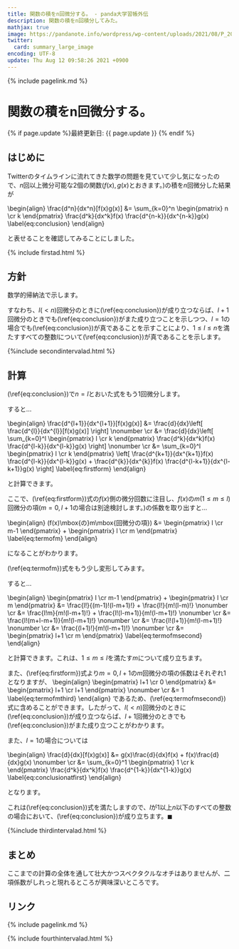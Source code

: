 ```yaml
---
title: 関数の積をn回微分する。 - panda大学習帳外伝
description: 関数の積をn回積分してみた。
mathjax: true
image: https://pandanote.info/wordpress/wp-content/uploads/2021/08/P_20210626_110708_a-scaled.jpg
twitter: 
  card: summary_large_image
encoding: UTF-8
update: Thu Aug 12 09:58:26 2021 +0900
---
```

{% include pagelink.md %}
# 関数の積をn回微分する。
{% if page.update %}最終更新日: {{ page.update }} {% endif %}
## はじめに
Twitterのタイムラインに流れてきた数学の問題を見ていて少し気になったので、$n$回以上微分可能な2個の関数($f(x), g(x)$とおきます。)の積を$n$回微分した結果が

\begin{align}
\frac{d^n}{dx^n}[f(x)g(x)] &= \sum_{k=0}^n
\begin{pmatrix}
n \cr
k
\end{pmatrix}
\frac{d^k}{dx^k}f(x) \frac{d^{n-k}}{dx^{n-k}}g(x) \label{eq:conclusion}
\end{align}

と表せることを確認してみることにしました。

{% include firstad.html %}

## 方針
数学的帰納法で示します。

すなわち、$l (\lt n)$回微分のときに(\ref{eq:conclusion})が成り立つならば、$l+1$回微分のときでも(\ref{eq:conclusion})がまた成り立つことを示しつつ、$l=1$の場合でも(\ref{eq:conclusion})が真であることを示すことにより、$1 \le l \le n$を満たすすべての整数$l$について(\ref{eq:conclusion})が真であることを示します。

{%include secondintervalad.html %}

## 計算
(\ref{eq:conclusion})で$n=l$とおいた式をもう1回微分します。

すると…

\begin{align}
  \frac{d^{l+1}}{dx^{l+1}}[f(x)g(x)] &= \frac{d}{dx}\left[ \frac{d^{l}}{dx^{l}}[f(x)g(x)] \right] \nonumber \cr
  &= \frac{d}{dx}\left[ \sum_{k=0}^l
\begin{pmatrix}
l \cr
k
\end{pmatrix}
\frac{d^k}{dx^k}f(x) \frac{d^{l-k}}{dx^{l-k}}g(x) \right] \nonumber \cr
  &= \sum_{k=0}^l
\begin{pmatrix}
l \cr
k
\end{pmatrix}
\left[ \frac{d^{k+1}}{dx^{k+1}}f(x) \frac{d^{l-k}}{dx^{l-k}}g(x) + \frac{d^{k}}{dx^{k}}f(x) \frac{d^{l-k+1}}{dx^{l-k+1}}g(x) \right] \label{eq:firstform}
\end{align}

と計算できます。

ここで、(\ref{eq:firstform})式の$f(x)$側の微分回数に注目し、$f(x)$の$m (1 \le m \le l)$回微分の項($m = 0,l+1$の場合は別途検討します。)の係数を取り出すと…

\begin{align}
  (f(x)\mbox{の}m\mbox{回微分の項}) &= \begin{pmatrix}
l \cr
m-1
\end{pmatrix} + \begin{pmatrix}
l \cr
m
\end{pmatrix} \label{eq:termofm}
\end{align}

になることがわかります。

(\ref{eq:termofm})式をもう少し変形してみます。

すると…

\begin{align}
  \begin{pmatrix}
l \cr
m-1
\end{pmatrix} + \begin{pmatrix}
l \cr
m
  \end{pmatrix} &= \frac{l!}{(m-1)!(l-m+1)!} + \frac{l!}{m!(l-m)!} \nonumber \cr
  &= \frac{l!m}{m!(l-m+1)!} + \frac{l!(l-m+1)}{m!(l-m+1)!} \nonumber \cr
  &= \frac{l!(m+l-m+1)}{m!(l-m+1)!} \nonumber \cr
  &= \frac{l!(l+1)}{m!(l-m+1)!} \nonumber \cr
  &= \frac{(l+1)!}{m!(l-m+1)!} \nonumber \cr
  &= \begin{pmatrix}
l+1 \cr
m
\end{pmatrix} \label{eq:termofmsecond}
\end{align}

と計算できます。これは、$1 \le m \le l$を満たす$m$について成り立ちます。

また、(\ref{eq:firstform})式より$m=0,l+1$の$m$回微分の項の係数はそれぞれ1となりますが、
\begin{align}
  \begin{pmatrix}
l+1 \cr
0
  \end{pmatrix} &= \begin{pmatrix}
l+1 \cr
l+1
  \end{pmatrix} \nonumber \cr
  &= 1 \label{eq:termofmthird}
\end{align}
であるため、(\ref{eq:termofmsecond})式に含めることができます。したがって、$l (< n)$回微分のときに(\ref{eq:conclusion})が成り立つならば、$l+1$回微分のときでも(\ref{eq:conclusion})がまた成り立つことがわかります。

また、$l=1$の場合については

\begin{align}
  \frac{d}{dx}[f(x)g(x)] &= g(x)\frac{d}{dx}f(x) + f(x)\frac{d}{dx}g(x) \nonumber \cr
  &= \sum_{k=0}^1
\begin{pmatrix}
1 \cr
k
\end{pmatrix}
\frac{d^k}{dx^k}f(x) \frac{d^{1-k}}{dx^{1-k}}g(x) \label{eq:conclusionatfirst}
\end{align}

となります。

これは(\ref{eq:conclusion})式を満たしますので、$l$が1以上$n$以下のすべての整数の場合において、(\ref{eq:conclusion})が成り立ちます。$\blacksquare$

{%include thirdintervalad.html %}

## まとめ
ここまでの計算の全体を通して壮大かつスペクタクルなオチはありませんが、二項係数がしれっと現れるところが興味深いところです。

## リンク
{% include pagelink.md %}

{% include fourthintervalad.html %}

